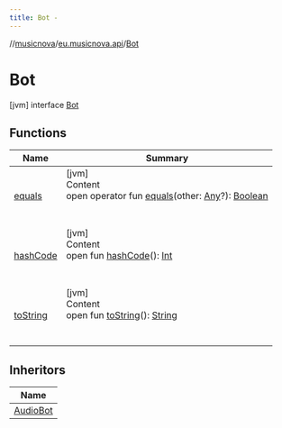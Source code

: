 ```yaml
---
title: Bot -
---
```

//[musicnova](../../index.md)/[eu.musicnova.api](../index.md)/[Bot](index.md)



# Bot  
 [jvm] interface [Bot](index.md)   


## Functions  
  
|  Name|  Summary| 
|---|---|
| <a name="kotlin/Any/equals/#kotlin.Any?/PointingToDeclaration/"></a>[equals](../../eu.musicnova.musicnova.web/-web-auth-config/index.md#%5Bkotlin%2FAny%2Fequals%2F%23kotlin.Any%3F%2FPointingToDeclaration%2F%5D%2FFunctions%2F-1091962083)| <a name="kotlin/Any/equals/#kotlin.Any?/PointingToDeclaration/"></a>[jvm]  <br>Content  <br>open operator fun [equals](../../eu.musicnova.musicnova.web/-web-auth-config/index.md#%5Bkotlin%2FAny%2Fequals%2F%23kotlin.Any%3F%2FPointingToDeclaration%2F%5D%2FFunctions%2F-1091962083)(other: [Any](https://kotlinlang.org/api/latest/jvm/stdlib/kotlin/-any/index.html)?): [Boolean](https://kotlinlang.org/api/latest/jvm/stdlib/kotlin/-boolean/index.html)  <br><br><br>
| <a name="kotlin/Any/hashCode/#/PointingToDeclaration/"></a>[hashCode](../../eu.musicnova.musicnova.web/-web-auth-config/index.md#%5Bkotlin%2FAny%2FhashCode%2F%23%2FPointingToDeclaration%2F%5D%2FFunctions%2F-1091962083)| <a name="kotlin/Any/hashCode/#/PointingToDeclaration/"></a>[jvm]  <br>Content  <br>open fun [hashCode](../../eu.musicnova.musicnova.web/-web-auth-config/index.md#%5Bkotlin%2FAny%2FhashCode%2F%23%2FPointingToDeclaration%2F%5D%2FFunctions%2F-1091962083)(): [Int](https://kotlinlang.org/api/latest/jvm/stdlib/kotlin/-int/index.html)  <br><br><br>
| <a name="kotlin/Any/toString/#/PointingToDeclaration/"></a>[toString](../../eu.musicnova.musicnova.web/-web-auth-config/index.md#%5Bkotlin%2FAny%2FtoString%2F%23%2FPointingToDeclaration%2F%5D%2FFunctions%2F-1091962083)| <a name="kotlin/Any/toString/#/PointingToDeclaration/"></a>[jvm]  <br>Content  <br>open fun [toString](../../eu.musicnova.musicnova.web/-web-auth-config/index.md#%5Bkotlin%2FAny%2FtoString%2F%23%2FPointingToDeclaration%2F%5D%2FFunctions%2F-1091962083)(): [String](https://kotlinlang.org/api/latest/jvm/stdlib/kotlin/-string/index.html)  <br><br><br>


## Inheritors  
  
|  Name| 
|---|
| <a name="eu.musicnova.api/AudioBot///PointingToDeclaration/"></a>[AudioBot](../-audio-bot/index.md)


